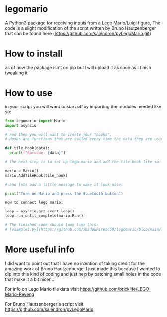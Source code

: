 # legomario
A Python3 package for receiving inputs from a Lego Mario/Luigi figure,
The code is a slight modification of the script written by Bruno Hautzenberger that can be found here (https://github.com/salendron/pyLegoMario.git)

# How to install
as of now the package isn't on pip but I will upload it as soon as I finish tweaking it

# How to use
in your script you will want to start off by importing the modules needed like so:

```python
from legomario import Mario
import asyncio

# and then you will want to create your "hooks".
# Hooks are functions that are called every time the data they are using gets updated

def tile_hook(data):
  print(f"Barcode: {data}")

# the next step is to set up lego mario and add the tile hook like so:

mario = Mario()
mario.AddTileHook(tile_hook)

# and lets add a little message to make it look nice:

print("Turn on Mario and press the Bluetooth button")

now to connect lego mario:

loop = asyncio.get_event_loop()
loop.run_until_complete(mario.Run())

# The finished code should look like this:
# [example1.py](https://github.com/ShadowFire5650/legomario/blob/main/legomario/example1.py)
```
# More useful info
I did want to point out that I have no intention of taking credit for the amazing work of Bruno Hautzenberger I just made this because I wanted to dip into 
this kind of coding and just help by patching small holes in the code that make it a bit nicer...

For info on Lego Mario tile data visit https://github.com/bricklife/LEGO-Mario-Reveng

For Bruno Hautzenberger's script visit https://github.com/salendron/pyLegoMario
